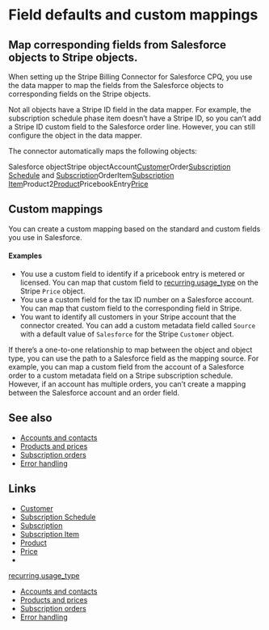 # Field defaults and custom mappings

## Map corresponding fields from Salesforce objects to Stripe objects.

When setting up the Stripe Billing Connector for Salesforce CPQ, you use the
data mapper to map the fields from the Salesforce objects to corresponding
fields on the Stripe objects.

Not all objects have a Stripe ID field in the data mapper. For example, the
subscription schedule phase item doesn’t have a Stripe ID, so you can’t add a
Stripe ID custom field to the Salesforce order line. However, you can still
configure the object in the data mapper.

The connector automatically maps the following objects:

Salesforce objectStripe
objectAccount[Customer](https://docs.stripe.com/api/customers/object)Order[Subscription
Schedule](https://docs.stripe.com/api/subscription_schedules/object) and
[Subscription](https://docs.stripe.com/api/subscriptions/object)OrderItem[Subscription
Item](https://docs.stripe.com/api/subscription_items/object)Product2[Product](https://docs.stripe.com/api/products/object)PricebookEntry[Price](https://docs.stripe.com/api/prices/object)
## Custom mappings

You can create a custom mapping based on the standard and custom fields you use
in Salesforce.

#### Examples

- You use a custom field to identify if a pricebook entry is metered or
licensed. You can map that custom field to
[recurring.usage_type](https://docs.stripe.com/api/prices/object#price_object-recurring-usage_type)
on the Stripe `Price` object.
- You use a custom field for the tax ID number on a Salesforce account. You can
map that custom field to the corresponding field in Stripe.
- You want to identify all customers in your Stripe account that the connector
created. You can add a custom metadata field called `Source` with a default
value of `Salesforce` for the Stripe `Customer` object.

If there’s a one-to-one relationship to map between the object and object type,
you can use the path to a Salesforce field as the mapping source. For example,
you can map a custom field from the account of a Salesforce order to a custom
metadata field on a Stripe subscription schedule. However, if an account has
multiple orders, you can’t create a mapping between the Salesforce account and
an order field.

## See also

- [Accounts and
contacts](https://docs.stripe.com/connectors/salesforce-cpq/accounts-contacts)
- [Products and
prices](https://docs.stripe.com/connectors/salesforce-cpq/products-prices)
- [Subscription
orders](https://docs.stripe.com/connectors/salesforce-cpq/subscriptions)
- [Error
handling](https://docs.stripe.com/connectors/salesforce-cpq/error-handling)

## Links

- [Customer](https://docs.stripe.com/api/customers/object)
- [Subscription
Schedule](https://docs.stripe.com/api/subscription_schedules/object)
- [Subscription](https://docs.stripe.com/api/subscriptions/object)
- [Subscription Item](https://docs.stripe.com/api/subscription_items/object)
- [Product](https://docs.stripe.com/api/products/object)
- [Price](https://docs.stripe.com/api/prices/object)
-
[recurring.usage_type](https://docs.stripe.com/api/prices/object#price_object-recurring-usage_type)
- [Accounts and
contacts](https://docs.stripe.com/connectors/salesforce-cpq/accounts-contacts)
- [Products and
prices](https://docs.stripe.com/connectors/salesforce-cpq/products-prices)
- [Subscription
orders](https://docs.stripe.com/connectors/salesforce-cpq/subscriptions)
- [Error
handling](https://docs.stripe.com/connectors/salesforce-cpq/error-handling)
